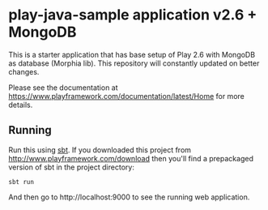 
# play-java-sample application v2.6 + MongoDB

This is a starter application that has base setup of Play 2.6 with MongoDB as database (Morphia lib). This repository will constantly updated on better changes.   

Please see the documentation at https://www.playframework.com/documentation/latest/Home for more details.

## Running

Run this using [sbt](http://www.scala-sbt.org/).  If you downloaded this project from http://www.playframework.com/download then you'll find a prepackaged version of sbt in the project directory:

```
sbt run
```

And then go to http://localhost:9000 to see the running web application.
